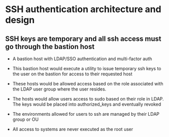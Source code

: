 # SSH authentication architecture and design
## SSH keys are temporary and all ssh access must go through the bastion host

- A bastion host with LDAP/SSO authentication and multi-factor auth 

- This bastion host would execute a utility to issue temporary ssh keys to the user on the bastion for access to their requested host

- These hosts would be allowed access based on the role associated with the LDAP user group where the user resides. 

- The hosts would allow users access to sudo based on their role in LDAP. The keys would be placed into authorized_keys and eventually revoked

- The environments allowed for users to ssh are managed by their LDAP group or OU

- All access to systems are never executed as the root user
